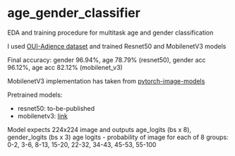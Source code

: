 # age_gender_classifier

EDA and training procedure for multitask age and gender classification

I used [OUI-Adience dataset](https://talhassner.github.io/home/projects/Adience/Adience-data.html) and trained Resnet50 and MobilenetV3 models

Final accuracy: gender 96.94%, age 78.79% (resnet50), gender acc 96.12%, age acc 82.12% (mobilenet_v3)

MobilenetV3 implementation has taken from [pytorch-image-models](https://github.com/rwightman/pytorch-image-models)


Pretrained models:
* resnet50: to-be-published
* mobilenetv3: [link](https://yadi.sk/d/zUYVP-y8aQ14Hw) 

Model expects 224x224 image and outputs age_logits (bs x 8), gender_logits (bs x 3)
age logits - probability of image for each of 8 groups: 0-2, 3-6, 8-13, 15-20, 22-32, 34-43, 45-53, 55-100
